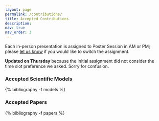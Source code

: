 ```yaml
---
layout: page
permalink: /contributions/
title: Accepted Contributions
description:
nav: true
nav_order: 3
---
```


Each in-person presentation is assigned to Poster Session in <abbr class="badge" style="background-color:{{ site.data.venues.AM.color }};">AM</abbr> or <abbr class="badge" style="background-color:{{ site.data.venues.PM.color }};">PM</abbr>; please [let us know](mailto:synsandml@gmail.com) if you would like to switch the assignment.

<strong>Updated on Thursday</strong> because the initial assignment did not consider the time slot preference we asked. Sorry for confusion.

### Accepted Scientific Models

<div class="publications">

{% bibliography -f models %}

</div>

### Accepted Papers

<div class="publications">

{% bibliography -f papers %}

</div>
